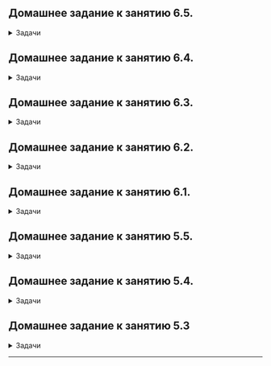 ## Домашнее задание к занятию 6.5.

<details><summary>Задачи</summary>

## Задача 1
	
<details><summary>Раскрой меня</summary>
В этом задании вы потренируетесь в:
- установке elasticsearch
- первоначальном конфигурировании elastcisearch
- запуске elasticsearch в docker

Используя докер образ [centos:7](https://hub.docker.com/_/centos) как базовый и 
[документацию по установке и запуску Elastcisearch](https://www.elastic.co/guide/en/elasticsearch/reference/current/targz.html):

- составьте Dockerfile-манифест для elasticsearch
- соберите docker-образ и сделайте `push` в ваш docker.io репозиторий
- запустите контейнер из получившегося образа и выполните запрос пути `/` c хост-машины

Требования к `elasticsearch.yml`:
- данные `path` должны сохраняться в `/var/lib`
- имя ноды должно быть `netology_test`

В ответе приведите:
- текст Dockerfile манифеста
- ссылку на образ в репозитории dockerhub
- ответ `elasticsearch` на запрос пути `/` в json виде

Подсказки:
- возможно вам понадобится установка пакета perl-Digest-SHA для корректной работы пакета shasum
- при сетевых проблемах внимательно изучите кластерные и сетевые настройки в elasticsearch.yml
- при некоторых проблемах вам поможет docker директива ulimit
- elasticsearch в логах обычно описывает проблему и пути ее решения

Далее мы будем работать с данным экземпляром elasticsearch.
</details> 
	
<details><summary>Ответ</summary>

	

</details> 

## Задача 2
	
<details><summary>Раскрой меня</summary>

В этом задании вы научитесь:
- создавать и удалять индексы
- изучать состояние кластера
- обосновывать причину деградации доступности данных

Ознакомтесь с [документацией](https://www.elastic.co/guide/en/elasticsearch/reference/current/indices-create-index.html) 
и добавьте в `elasticsearch` 3 индекса, в соответствии со таблицей:

| Имя | Количество реплик | Количество шард |
|-----|-------------------|-----------------|
| ind-1| 0 | 1 |
| ind-2 | 1 | 2 |
| ind-3 | 2 | 4 |

Получите список индексов и их статусов, используя API и **приведите в ответе** на задание.

Получите состояние кластера `elasticsearch`, используя API.

Как вы думаете, почему часть индексов и кластер находится в состоянии yellow?

Удалите все индексы.

**Важно**

При проектировании кластера elasticsearch нужно корректно рассчитывать количество реплик и шард,
иначе возможна потеря данных индексов, вплоть до полной, при деградации системы.

</details> 
	
<details><summary>Ответ</summary>

	

</details> 	

## Задача 3
	
<details><summary>Раскрой меня</summary>

В данном задании вы научитесь:
- создавать бэкапы данных
- восстанавливать индексы из бэкапов

Создайте директорию `{путь до корневой директории с elasticsearch в образе}/snapshots`.

Используя API [зарегистрируйте](https://www.elastic.co/guide/en/elasticsearch/reference/current/snapshots-register-repository.html#snapshots-register-repository) 
данную директорию как `snapshot repository` c именем `netology_backup`.

**Приведите в ответе** запрос API и результат вызова API для создания репозитория.

Создайте индекс `test` с 0 реплик и 1 шардом и **приведите в ответе** список индексов.

[Создайте `snapshot`](https://www.elastic.co/guide/en/elasticsearch/reference/current/snapshots-take-snapshot.html) 
состояния кластера `elasticsearch`.

**Приведите в ответе** список файлов в директории со `snapshot`ами.

Удалите индекс `test` и создайте индекс `test-2`. **Приведите в ответе** список индексов.

[Восстановите](https://www.elastic.co/guide/en/elasticsearch/reference/current/snapshots-restore-snapshot.html) состояние
кластера `elasticsearch` из `snapshot`, созданного ранее. 

**Приведите в ответе** запрос к API восстановления и итоговый список индексов.

Подсказки:
- возможно вам понадобится доработать `elasticsearch.yml` в части директивы `path.repo` и перезапустить `elasticsearch`

</details> 
	
<details><summary>Ответ</summary>

	

</details> 


</details> 

## Домашнее задание к занятию 6.4.

<details><summary>Задачи</summary>

## Задача 1
	
<details><summary>Раскрой меня</summary>

Используя docker поднимите инстанс PostgreSQL (версию 13). Данные БД сохраните в volume.

Подключитесь к БД PostgreSQL используя `psql`.

Воспользуйтесь командой `\?` для вывода подсказки по имеющимся в `psql` управляющим командам.

**Найдите и приведите** управляющие команды для:
- вывода списка БД
- подключения к БД
- вывода списка таблиц
- вывода описания содержимого таблиц
- выхода из psql

</details> 
	
<details><summary>Ответ</summary>

	вывода списка БД  \l+
	подключения к БД \c {[DBNAME|- USER|- HOST|- PORT|-] | conninfo}
	вывода списка таблиц \dt[S+]
	вывода описания содержимого таблиц \d[S+]  tableNAME 
	выхода из psql \q

</details> 

## Задача 2
	
<details><summary>Раскрой меня</summary>
	
Используя `psql` создайте БД `test_database`.

Изучите [бэкап БД](https://github.com/netology-code/virt-homeworks/tree/master/06-db-04-postgresql/test_data).

Восстановите бэкап БД в `test_database`.

Перейдите в управляющую консоль `psql` внутри контейнера.

Подключитесь к восстановленной БД и проведите операцию ANALYZE для сбора статистики по таблице.

Используя таблицу [pg_stats](https://postgrespro.ru/docs/postgresql/12/view-pg-stats), найдите столбец таблицы `orders` 
с наибольшим средним значением размера элементов в байтах.

**Приведите в ответе** команду, которую вы использовали для вычисления и полученный результат.
	
</details> 
	
<details><summary>Ответ</summary>

	create database test_database;

	create user postgres WITH PASSWORD 'postgres';

	grant ALL ON DATABASE test_database TO postgres ;

	psql test_database < test.sql

	test_database=> ANALYZE VERBOSE orders;
	INFO:  analyzing "public.orders"
	INFO:  "orders": scanned 1 of 1 pages, containing 8 live rows and 0 dead rows; 8 rows in sample, 8 estimated total rows

	select avg_width from pg_stats where tablename='orders';

	test_database=> select avg_width from pg_stats where tablename='orders';
	 avg_width
	-----------
		 4
		16
		 4
	(3 rows)

</details> 
	
## Задача 3
	
<details><summary>Раскрой меня</summary>
	
Архитектор и администратор БД выяснили, что ваша таблица orders разрослась до невиданных размеров и
поиск по ней занимает долгое время. Вам, как успешному выпускнику курсов DevOps в нетологии предложили
провести разбиение таблицы на 2 (шардировать на orders_1 - price>499 и orders_2 - price<=499).

Предложите SQL-транзакцию для проведения данной операции.

Можно ли было изначально исключить "ручное" разбиение при проектировании таблицы orders?
											      
</details> 
	
<details><summary>Ответ</summary>

	первый подход : 
	begin;
	    alter table orders rename to orders_exp;
	    create table orders ( id integer NOT NULL, title varchar(80) NOT NULL, price integer) partition by range(price);
	    create table orders_1 partition of orders for values from (499) to (9999999);
	    create table orders_2 partition of orders for values from (0) to (499);
	    insert into orders (id, title, price) select * from orders_exp;
	    drop table orders_exp;
	commit;

	второй подход :

	begin;
	    create table orders_inh ( id integer NOT NULL, title varchar(80) NOT NULL, price integer);
	    create table orders_inh_1 ( check ( price > 499 )) INHERITS (orders_inh);
	    create table orders_inh_2 ( check ( price <= 499 )) INHERITS (orders_inh);
	    create rule insr_1 as on insert to orders_inh where ( price > 499 ) do instead insert into orders_inh_1 values (new.*);  	
	    create rule insr_2 as on insert to orders_inh where ( price <= 499 ) do instead insert into orders_inh_2 values (new.*); 
	    insert into orders_inh (id, title, price) select * from orders;
	commit;

	При изначальном проектировании таблиц можно было заложить такую возможность разбиения и выбрать подход (INHERITS или PARTITION).
								     
</details> 
	
## Задача 4
	
<details><summary>Раскрой меня</summary>
	
Используя утилиту `pg_dump` создайте бекап БД `test_database`.
Как бы вы доработали бэкап-файл, чтобы добавить уникальность значения столбца `title` для таблиц `test_database`?

</details> 
	
<details><summary>Ответ</summary>

	pg_dump -U postgres -d test_database > test_database_dump.sql
	
[бэкап БД](Https://github.com/Fintur8/devops-netology/blob/0b93ff14868a72091ff5e241c198015110c0f817/test_database_dump.sql)
	
Для уникальности можно добавить индекс.
	
	
</details> 
	
</details> 


## Домашнее задание к занятию 6.3.

<details><summary>Задачи</summary>
	
## Задача 1
	
<details><summary>Раскрой меня</summary>

Используя docker поднимите инстанс MySQL (версию 8). Данные БД сохраните в volume.

Изучите [бэкап БД](https://github.com/netology-code/virt-homeworks/tree/master/06-db-03-mysql/test_data) и 
восстановитесь из него.

Перейдите в управляющую консоль `mysql` внутри контейнера.

Используя команду `\h` получите список управляющих команд.

Найдите команду для выдачи статуса БД и **приведите в ответе** из ее вывода версию сервера БД.

Подключитесь к восстановленной БД и получите список таблиц из этой БД.

**Приведите в ответе** количество записей с `price` > 300.

В следующих заданиях мы будем продолжать работу с данным контейнером.
	
</details> 
	
<details><summary>Ответ</summary>
	
	docker-compose.yml
	version: '3'
	services:
	  db:
	    container_name: mysql_db
	    image: 'mysql:8'
	    restart: unless-stopped
	    ports:
	     - 3306:3306
	    environment:
		MYSQL_DATABASE: test_db
		MYSQL_ROOT_PASSWORD: test_db
		SERVICE_TAGS: dev
		SERVICE_NAME: mysql
	    volumes:
		- /home/alex/mysql/db_data/:/var/lib/mysql


	alex@testfin:~/mysql sudo docker-compose up -d

	alex@testfin:~/mysql sudo docker ps
	CONTAINER ID   IMAGE     COMMAND                  CREATED       STATUS       PORTS                                                  NAMES
	3ae231a01ae1   mysql:8   "docker-entrypoint.s…"   2 hours ago   Up 2 hours   0.0.0.0:3306->3306/tcp, :::3306->3306/tcp, 33060/tcp   mysql_db

	alex@testfin:~/mysql sudo docker exec -it 3ae231a01ae1 bash
	
	Для восстановления создал файл бэкапа в который поместил содержимое исходного файла.
	
	alex@testfin:~/mysql mysql test_db -uroot -p  < backup_db.sql

	root@3ae231a01ae1:/# mysql test_db -uroot -p

	mysql> \s
	--------------
	mysql  Ver 8.0.29 for Linux on x86_64 (MySQL Community Server - GPL)

	Connection id:          15
	Current database:       test_db
	Current user:           root@localhost
	SSL:                    Not in use
	Current pager:          stdout
	Using outfile:          ''
	Using delimiter:        ;
	Server version:         8.0.29 MySQL Community Server - GPL
	Protocol version:       10
	Connection:             Localhost via UNIX socket
	Server characterset:    utf8mb4
	Db     characterset:    utf8mb4
	Client characterset:    latin1
	Conn.  characterset:    latin1
	UNIX socket:            /var/run/mysqld/mysqld.sock
	Binary data as:         Hexadecimal
	Uptime:                 1 hour 13 min 29 sec

	Threads: 2  Questions: 69  Slow queries: 0  Opens: 160  Flush tables: 3  Open tables: 78  Queries per second avg: 0.015
	--------------


	mysql> select * from orders;
	+----+-----------------------+-------+
	| id | title                 | price |
	+----+-----------------------+-------+
	|  1 | War and Peace         |   100 |
	|  2 | My little pony        |   500 |
	|  3 | Adventure mysql times |   300 |
	|  4 | Server gravity falls  |   300 |
	|  5 | Log gossips           |   123 |
	+----+-----------------------+-------+
	5 rows in set (0.00 sec)

	mysql>


	mysql> select * from orders where price>300;
	+----+----------------+-------+
	| id | title          | price |
	+----+----------------+-------+
	|  2 | My little pony |   500 |
	+----+----------------+-------+
	1 row in set (0.00 sec)

	mysql> select count(*) from orders where price>300;
	+----------+
	| count(*) |
	+----------+
	|        1 |
	+----------+
	1 row in set (0.00 sec)
	
</details>

## Задача 2
	
<details><summary>Раскрой меня</summary>	

Создайте пользователя test в БД c паролем test-pass, используя:
- плагин авторизации mysql_native_password
- срок истечения пароля - 180 дней 
- количество попыток авторизации - 3 
- максимальное количество запросов в час - 100
- аттрибуты пользователя:
    - Фамилия "Pretty"
    - Имя "James"

Предоставьте привелегии пользователю `test` на операции SELECT базы `test_db`.
    
Используя таблицу INFORMATION_SCHEMA.USER_ATTRIBUTES получите данные по пользователю `test` и 
**приведите в ответе к задаче**.

</details> 
	
<details><summary>Ответ</summary>
	
	CREATE USER 'test' IDENTIFIED WITH mysql_native_password BY 'test-pass'
	 WITH MAX_QUERIES_PER_HOUR 100 
	 PASSWORD EXPIRE INTERVAL 180 DAY 
	 FAILED_LOGIN_ATTEMPTS 3
	 ATTRIBUTE '{"Surname": "Pretty", "Name": "James"}';

	GRANT SELECT ON test_db.* TO 'test';

	FLUSH PRIVILEGES;

	mysql> SELECT * FROM INFORMATION_SCHEMA.USER_ATTRIBUTES WHERE USER = 'test'
	    -> ;
	+------+------+----------------------------------------+
	| USER | HOST | ATTRIBUTE                              |
	+------+------+----------------------------------------+
	| test | %    | {"Name": "James", "Surname": "Pretty"} |
	+------+------+----------------------------------------+
	1 row in set (0.00 sec)	
	
</details>	

## Задача 3
	
<details><summary>Раскрой меня</summary>	

Установите профилирование `SET profiling = 1`.
Изучите вывод профилирования команд `SHOW PROFILES;`.

Исследуйте, какой `engine` используется в таблице БД `test_db` и **приведите в ответе**.

Измените `engine` и **приведите время выполнения и запрос на изменения из профайлера в ответе**:
- на `MyISAM`
- на `InnoDB`
	
</details> 
	
<details><summary>Ответ</summary>

	mysql> SET profiling = 1;
	Query OK, 0 rows affected, 1 warning (0.00 sec)

	У меня ничего не выводил полу включения , пришлось создать и удалить таблицу.

	mysql> CREATE TABLE test1 (id INT);

	mysql> DROP TABLE IF EXISTS test1;

	mysql> SHOW PROFILES;

	+----------+------------+-----------------------------+
	| Query_ID | Duration   | Query                       |
	+----------+------------+-----------------------------+
	|        1 | 0.00022300 | SET profiling = 1           |
	|        2 | 0.00022025 | SET profiling = 1           |
	|        3 | 0.31361200 | DROP TABLE IF EXISTS t1     |
	|        4 | 1.19806625 | CREATE TABLE T1 (id INT)    |
	|        5 | 0.00057900 | show engines                |
	|        6 | 0.30524475 | DROP TABLE IF EXISTS t1     |
	|        7 | 1.05834200 | CREATE TABLE test1 (id INT) |
	|        8 | 0.69094625 | DROP TABLE IF EXISTS test1  |
	+----------+------------+-----------------------------+
	8 rows in set, 1 warning (0.00 sec)

	Команда показывает все выполненные запросы за сессию с временем выполнения.
	На мой взгляд просто, удобно и можно узнать подробно на что тратилось время по каждому запросу.


	mysql> show engines;
	+--------------------+---------+----------------------------------------------------------------+--------------+------+------------+
	| Engine             | Support | Comment                                                        | Transactions | XA   | Savepoints |
	+--------------------+---------+----------------------------------------------------------------+--------------+------+------------+
	| FEDERATED          | NO      | Federated MySQL storage engine                                 | NULL         | NULL | NULL       |
	| MEMORY             | YES     | Hash based, stored in memory, useful for temporary tables      | NO           | NO   | NO         |
	| InnoDB             | DEFAULT | Supports transactions, row-level locking, and foreign keys     | YES          | YES  | YES        |
	| PERFORMANCE_SCHEMA | YES     | Performance Schema                                             | NO           | NO   | NO         |
	| MyISAM             | YES     | MyISAM storage engine                                          | NO           | NO   | NO         |
	| MRG_MYISAM         | YES     | Collection of identical MyISAM tables                          | NO           | NO   | NO         |
	| BLACKHOLE          | YES     | /dev/null storage engine (anything you write to it disappears) | NO           | NO   | NO         |
	| CSV                | YES     | CSV storage engine                                             | NO           | NO   | NO         |
	| ARCHIVE            | YES     | Archive storage engine                                         | NO           | NO   | NO         |
	+--------------------+---------+----------------------------------------------------------------+--------------+------+------------+
	9 rows in set (0.00 sec)


	mysql> SELECT TABLE_NAME,ENGINE FROM information_schema.TABLES WHERE TABLE_SCHEMA = 'test_db' ORDER BY ENGINE asc;
	+------------+--------+
	| TABLE_NAME | ENGINE |
	+------------+--------+
	| T1         | InnoDB |
	| orders     | InnoDB |
	+------------+--------+
	2 rows in set (0.00 sec)


	ALTER TABLE orders engine=MyISAM;

	16 | 1.48238000 | ALTER TABLE orders engine=MyISAM                                                                                                           

	15 rows in set, 1 warning (0.00 sec)

	mysql> SHOW PROFILE FOR QUERY 16;

	+--------------------------------+----------+
	| Status                         | Duration |
	+--------------------------------+----------+
	| starting                       | 0.000101 |
	| Executing hook on transaction  | 0.000012 |
	| starting                       | 0.000051 |
	| checking permissions           | 0.000014 |
	| checking permissions           | 0.000011 |
	| init                           | 0.000021 |
	| Opening tables                 | 0.000532 |
	| setup                          | 0.000211 |
	| creating table                 | 0.001985 |
	| waiting for handler commit     | 0.000018 |
	| waiting for handler commit     | 0.085639 |
	| After create                   | 0.000896 |
	| System lock                    | 0.000019 |
	| copy to tmp table              | 0.000199 |
	| waiting for handler commit     | 0.000024 |
	| waiting for handler commit     | 0.000023 |
	| waiting for handler commit     | 0.000061 |
	| rename result table            | 0.000154 |
	| waiting for handler commit     | 0.669057 |
	| waiting for handler commit     | 0.000047 |
	| waiting for handler commit     | 0.145316 |
	| waiting for handler commit     | 0.000020 |
	| waiting for handler commit     | 0.278835 |
	| waiting for handler commit     | 0.000021 |
	| waiting for handler commit     | 0.087258 |
	| end                            | 0.134762 |
	| query end                      | 0.076923 |
	| closing tables                 | 0.000022 |
	| waiting for handler commit     | 0.000042 |
	| freeing items                  | 0.000045 |
	| cleaning up                    | 0.000065 |
	+--------------------------------+----------+
	31 rows in set, 1 warning (0.01 sec)

	ALTER TABLE orders engine=InnoDB;

	17 | 1.40130450 | ALTER TABLE orders engine=InnoDB                                                                                                   
	15 rows in set, 1 warning (0.00 sec)

	mysql> SHOW PROFILE FOR QUERY 17;
	+--------------------------------+----------+
	| Status                         | Duration |
	+--------------------------------+----------+
	| starting                       | 0.000094 |
	| Executing hook on transaction  | 0.000009 |
	| starting                       | 0.000029 |
	| checking permissions           | 0.000010 |
	| checking permissions           | 0.000009 |
	| init                           | 0.000034 |
	| Opening tables                 | 0.000362 |
	| setup                          | 0.000094 |
	| creating table                 | 0.000158 |
	| After create                   | 0.407147 |
	| System lock                    | 0.000026 |
	| copy to tmp table              | 0.000209 |
	| rename result table            | 0.002119 |
	| waiting for handler commit     | 0.000019 |
	| waiting for handler commit     | 0.334613 |
	| waiting for handler commit     | 0.000020 |
	| waiting for handler commit     | 0.455778 |
	| waiting for handler commit     | 0.000022 |
	| waiting for handler commit     | 0.078955 |
	| waiting for handler commit     | 0.000020 |
	| waiting for handler commit     | 0.088075 |
	| end                            | 0.000944 |
	| query end                      | 0.032364 |
	| closing tables                 | 0.000023 |
	| waiting for handler commit     | 0.000053 |
	| freeing items                  | 0.000042 |
	| cleaning up                    | 0.000079 |
	+--------------------------------+----------+
	27 rows in set, 1 warning (0.00 sec)

</details>	

## Задача 4
	
<details><summary>Раскрой меня</summary>	

Изучите файл `my.cnf` в директории /etc/mysql.

Измените его согласно ТЗ (движок InnoDB):
- Скорость IO важнее сохранности данных
- Нужна компрессия таблиц для экономии места на диске
- Размер буффера с незакомиченными транзакциями 1 Мб
- Буффер кеширования 30% от ОЗУ
- Размер файла логов операций 100 Мб

Приведите в ответе измененный файл `my.cnf`.

</details> 
	
<details><summary>Ответ</summary>

	[mysqld]
	pid-file        = /var/run/mysqld/mysqld.pid
	socket          = /var/run/mysqld/mysqld.sock
	datadir         = /var/lib/mysql
	secure-file-priv= NULL

	# Custom config should go here
	!includedir /etc/mysql/conf.d/
	default-storage-engine          =InnoDB
	innodb_buffer_pool_size         =5734M
	innodb_log_file_size            =100M
	innodb_log_buffer_size          =1M
	innodb_file_per_table           =enable
	innodb_flush_method             =O_DIRECT
	innodb_flush_log_at_trx_commit  =2
	query_cache_size                =0

</details>	
	
</details>

## Домашнее задание к занятию 6.2.

<details><summary>Задачи</summary>

## Задача 1

<details><summary>Раскрой меня</summary>
	
Используя docker поднимите инстанс PostgreSQL (версию 12) c 2 volume, в который будут складываться данные БД и бэкапы.

Приведите получившуюся команду или docker-compose манифест.	

</details> 

<details><summary>Ответ</summary>
	
	version: '3'
	services:
  	 db2:
    	 container_name: postgresql_01
    	 image: 'postgres:12'
	 restart: always
    	 ports:
    	   - 5432:5432
    	environment:
        	POSTGRES_USER: test
        	POSTGRES_PASSWORD: vg52xgt72!
        	POSTGRES_DB: test_db
    	volumes:
        	- /home/alex/test/db_data/:/var/lib/postgresql/data/
        	- /home/alex/test/db_backup/:/var/lib/postgresql/backup/
</details>

## Задача 2

<details><summary>Раскрой меня</summary>
	
В БД из задачи 1: 
- создайте пользователя test-admin-user и БД test_db
- в БД test_db создайте таблицу orders и clients (спeцификация таблиц ниже)
- предоставьте привилегии на все операции пользователю test-admin-user на таблицы БД test_db
- создайте пользователя test-simple-user  
- предоставьте пользователю test-simple-user права на SELECT/INSERT/UPDATE/DELETE данных таблиц БД test_db

Таблица orders:
- id (serial primary key)
- наименование (string)
- цена (integer)

Таблица clients:
- id (serial primary key)
- фамилия (string)
- страна проживания (string, index)
- заказ (foreign key orders)

Приведите:
- итоговый список БД после выполнения пунктов выше,
- описание таблиц (describe)
- SQL-запрос для выдачи списка пользователей с правами над таблицами test_db
- список пользователей с правами над таблицами test_db
	
</details> 

<details><summary>Ответ</summary>

## 1
	test_db=# \l
				     List of databases
	   Name    | Owner | Encoding |  Collate   |   Ctype    | Access privileges
	-----------+-------+----------+------------+------------+-------------------
	 postgres  | test  | UTF8     | en_US.utf8 | en_US.utf8 |
	 template0 | test  | UTF8     | en_US.utf8 | en_US.utf8 | =c/test          +
		   |       |          |            |            | test=CTc/test
	 template1 | test  | UTF8     | en_US.utf8 | en_US.utf8 | =c/test          +
		   |       |          |            |            | test=CTc/test
	 test_db   | test  | UTF8     | en_US.utf8 | en_US.utf8 |
	(4 rows)
## 2	
	test_db=# \d orders
					       Table "public.orders"
	    Column    |          Type          | Collation | Nullable |              Default
	--------------+------------------------+-----------+----------+------------------------------------
	 id           | integer                |           | not null | nextval('orders_id_seq'::regclass)
	 наименование | character varying(255) |           |          |
	 цена         | integer                |           |          |
	Indexes:
	    "orders_pkey" PRIMARY KEY, btree (id)
	Referenced by:
	    TABLE "clients" CONSTRAINT "clients_заказ_fkey" FOREIGN KEY ("заказ") REFERENCES orders(id)

## 3
	test_db=# \d clients
						 Table "public.clients"
	      Column       |          Type          | Collation | Nullable |               Default
	-------------------+------------------------+-----------+----------+-------------------------------------
	 id                | integer                |           | not null | nextval('clients_id_seq'::regclass)
	 фамилия           | character varying(255) |           |          |
	 страна_проживания | character varying(255) |           |          |
	 заказ             | integer                |           |          |
	Indexes:
	    "clients_pkey" PRIMARY KEY, btree (id)
	    "city" btree ("страна_проживания")
	Foreign-key constraints:
	    "clients_заказ_fkey" FOREIGN KEY ("заказ") REFERENCES orders(id)

## 4
	test_db=#  select grantee, table_catalog, table_name,  privilege_type  from information_schema.table_privileges where table_name='orders' or table_name='clients';
	     grantee      | table_catalog | table_name | privilege_type
	------------------+---------------+------------+----------------
	 test             | test_db       | orders     | INSERT
	 test             | test_db       | orders     | SELECT
	 test             | test_db       | orders     | UPDATE
	 test             | test_db       | orders     | DELETE
	 test             | test_db       | orders     | TRUNCATE
	 test             | test_db       | orders     | REFERENCES
	 test             | test_db       | orders     | TRIGGER
	 test_admin_user  | test_db       | orders     | INSERT
	 test_admin_user  | test_db       | orders     | SELECT
	 test_admin_user  | test_db       | orders     | UPDATE
	 test_admin_user  | test_db       | orders     | DELETE
	 test_admin_user  | test_db       | orders     | TRUNCATE
	 test_admin_user  | test_db       | orders     | REFERENCES
	 test_admin_user  | test_db       | orders     | TRIGGER
	 test_simple_user | test_db       | orders     | INSERT
	 test_simple_user | test_db       | orders     | SELECT
	 test_simple_user | test_db       | orders     | UPDATE
	 test_simple_user | test_db       | orders     | DELETE
	 test             | test_db       | clients    | INSERT
	 test             | test_db       | clients    | SELECT
	 test             | test_db       | clients    | UPDATE
	 test             | test_db       | clients    | DELETE
	 test             | test_db       | clients    | TRUNCATE
	 test             | test_db       | clients    | REFERENCES
	 test             | test_db       | clients    | TRIGGER
	 test_admin_user  | test_db       | clients    | INSERT
	 test_admin_user  | test_db       | clients    | SELECT
	 test_admin_user  | test_db       | clients    | UPDATE
	 test_admin_user  | test_db       | clients    | DELETE
	 test_admin_user  | test_db       | clients    | TRUNCATE
	 test_admin_user  | test_db       | clients    | REFERENCES
	 test_admin_user  | test_db       | clients    | TRIGGER
	 test_simple_user | test_db       | clients    | INSERT
	 test_simple_user | test_db       | clients    | SELECT
	 test_simple_user | test_db       | clients    | UPDATE
	 test_simple_user | test_db       | clients    | DELETE
</details>

## Задача 3

<details><summary>Раскрой меня</summary>

Используя SQL синтаксис - наполните таблицы следующими тестовыми данными:

Таблица orders

|Наименование|цена|
|------------|----|
|Шоколад| 10 |
|Принтер| 3000 |
|Книга| 500 |
|Монитор| 7000|
|Гитара| 4000|

Таблица clients

|ФИО|Страна проживания|
|------------|----|
|Иванов Иван Иванович| USA |
|Петров Петр Петрович| Canada |
|Иоганн Себастьян Бах| Japan |
|Ронни Джеймс Дио| Russia|
|Ritchie Blackmore| Russia|

Используя SQL синтаксис:
- вычислите количество записей для каждой таблицы 
- приведите в ответе:
    - запросы 
    - результаты их выполнения.

</details>
	
<details><summary>Ответ</summary>
	
	alter table clients rename COLUMN фамилия to ФИО;
	INSERT INTO orders (наименование, цена) values ('Шоколад', 10), ('Принтер', 3000), ('Книга', 500), ('Монитор', 7000), ('Гитара', 4000);
	INSERT INTO clients (ФИО, страна_проживания) values ('Иванов Иван Иванович', 'USA'), ('Петров Петр Петрович', 'Canada'), ('Иоганн Себастьян Бах', 'Japan'), ('Ронни Джеймс Дио', 'Russia'), ('Ritchie Blackmore', 'Russia');

## 1
	test_db=# select count (*) from clients;
	 count
	-------
	     5
	(1 row)

## 2
	test_db=# select count (*) from orders;
	 count
	-------
	    10
	(1 row)
	
</details>

## Задача 4

<details><summary>Раскрой меня</summary>

Часть пользователей из таблицы clients решили оформить заказы из таблицы orders.

Используя foreign keys свяжите записи из таблиц, согласно таблице:

|ФИО|Заказ|
|------------|----|
|Иванов Иван Иванович| Книга |
|Петров Петр Петрович| Монитор |
|Иоганн Себастьян Бах| Гитара |

Приведите SQL-запросы для выполнения данных операций.

Приведите SQL-запрос для выдачи всех пользователей, которые совершили заказ, а также вывод данного запроса.
 
Подсказк - используйте директиву `UPDATE`.

</details>

<details><summary>Ответ</summary>
	
	UPDATE clients SET заказ = 4 where id = 2;
	UPDATE clients SET заказ = 5 where id = 3;
	UPDATE clients SET заказ = 3 where id = 1


	test_db=# SELECT * from clients where заказ is not null;
	
	 id |         ФИО          | страна_проживания | заказ
	----+----------------------+-------------------+-------
	  1 | Иванов Иван Иванович | USA               |     3
	  2 | Петров Петр Петрович | Canada            |     4
	  3 | Иоганн Себастьян Бах | Japan             |     5

</details>
	
## Задача 5

<details><summary>Раскрой меня</summary>

Получите полную информацию по выполнению запроса выдачи всех пользователей из задачи 4 
(используя директиву EXPLAIN).

Приведите получившийся результат и объясните что значат полученные значения.

</details>

<details><summary>Ответ</summary>

	test_db=# EXPLAIN SELECT * from clients where заказ is not null;
				 QUERY PLAN
	------------------------------------------------------------
	 Seq Scan on clients  (cost=0.00..10.70 rows=70 width=1040)
	   Filter: ("заказ" IS NOT NULL)
	(2 rows)

	EXPLAIN сообщает, что используется Seq Scan — последовательное, блок за блоком, чтение данных таблицы clients  
	cost показывает стоимость получения первой строки и общую стоимость получения всех строк
	rows — приблизительное количество возвращаемых строк при выполнении операции Seq Scan. Это значение возвращает планировщик. В моём случае оно не совпадает с реальным количеством строк в таблице.
	width — средний размер одной строки в байтах.
	Filter - указывает на примененое условие к выборке
	(2 rows) - предполагаю что указывает на количество отброшенных строк не подходящих под фильтр.
</details>

## Задача 6
<details><summary>Раскрой меня</summary>

Создайте бэкап БД test_db и поместите его в volume, предназначенный для бэкапов (см. Задачу 1).

Остановите контейнер с PostgreSQL (но не удаляйте volumes).

Поднимите новый пустой контейнер с PostgreSQL.

Восстановите БД test_db в новом контейнере.

Приведите список операций, который вы применяли для бэкапа данных и восстановления. 

</details>
	
<details><summary>Ответ</summary>
	sudo docker-compose up -d

	pg_dump -h 0.0.0.0 -U test test_db > /home/alex/sql2/db_backup/test_db.dump

	alex@testfin:~/test$ psql -h 0.0.0.0 -U test -d postgres

	CREATE USER test_admin_user;
	ALTER USER test_admin_user WITH PASSWORD 'cisco!';

	CREATE USER test_simple_user; 
	ALTER USER ALTER USER test_simple_user WITH PASSWORD 'cisco!';

	postgres=# create database test_db;

	postgres=# exit;

	psql -h 0.0.0.0 -U test test_db < /home/alex/sql2/db_backup/test_db.dump
</details>	

</details>	
	
	
## Домашнее задание к занятию 6.1.

<details><summary>Задачи</summary>
	
## Задача 1

<details><summary>Раскрой меня</summary>
	
Архитектор ПО решил проконсультироваться у вас, какой тип БД лучше выбрать для хранения определенных данных.

Он вам предоставил следующие типы сущностей, которые нужно будет хранить в БД:

    Электронные чеки в json виде
    Склады и автомобильные дороги для логистической компании
    Генеалогические деревья
    Кэш идентификаторов клиентов с ограниченным временем жизни для движка аутенфикации
    Отношения клиент-покупка для интернет-магазина

Выберите подходящие типы СУБД для каждой сущности и объясните свой выбор.
</details> 

<details><summary>Ответ</summary>

    Электронные чеки в json виде

Документо-ориентированые БД, например, MongoDB, так как она хранит документы в формате JSON 

    Склады и автомобильные дороги для логистической компании

Можно использовать графовую БД, для примера поплярная Neo4j, так как  с нам необходимо по сути оптимизировать путь от точки А до точки Б

    Генеалогические деревья

Можно использовать сетевые БД, например, IDS

    Кэш идентификаторов клиентов с ограниченным временем жизни для движка аутентификации

можно использовать БД Ключ-значение, для примера, Memcached, так как данные хранятся в RAM, есть настройки TTL

    Отношения клиент-покупка для интернет-магазина

однозначно лучше использовать реляционные БД, например, Postgres/MySQL, так как  табличное представление позволит масштабировать данное решение

</details>

## Задача 2
	
<details><summary>Раскрой меня</summary>

Вы создали распределенное высоконагруженное приложение и хотите классифицировать его согласно CAP-теореме. Какой классификации по CAP-теореме соответствует ваша система, если (каждый пункт - это отдельная реализация вашей системы и для каждого пункта надо привести классификацию):

    Данные записываются на все узлы с задержкой до часа (асинхронная запись)
    При сетевых сбоях, система может разделиться на 2 раздельных кластера
    Система может не прислать корректный ответ или сбросить соединение

А согласно PACELC-теореме, как бы вы классифицировали данные реализации?
</details> 

<details><summary>Ответ</summary>

Данные записываются на все узлы с задержкой до часа (асинхронная запись)

	PA, PC/EL

При сетевых сбоях, система может разделиться на 2 раздельных кластера

	CA, PA/EC

Система может не прислать корректный ответ или сбросить соединение

	PC, PC/EC

</details>

## Задача 3

<details><summary>Раскрой меня</summary>

Могут ли в одной системе сочетаться принципы BASE и ACID? Почему?
</details> 

<details><summary>Ответ</summary>
	
	Не могут, так как принципы противоречат друг другу. 
	BASE отдает приоритет высокой производительности/доступности в ущерб согласованности данных.
	Главное разногласие в требовании согласованности.
	ACID требует немедленной согласованности, BASE согласованности в какой-то момент времени в будущем, и согласованность
	может обеспечиваться не механизмами БД, а средствами разработки.
	
</details>

## Задача 4

<details><summary>Раскрой меня</summary>

Вам дали задачу написать системное решение, основой которого бы послужили:

    фиксация некоторых значений с временем жизни
    реакция на истечение таймаута

Вы слышали о key-value хранилище, которое имеет механизм Pub/Sub. Что это за система? Какие минусы выбора данной системы?
</details> 

<details><summary>Ответ</summary>
	
	Наиболее подходящим решением в данной ситуации будет использование  Redis. Redis это key-value хранилище, имеет механизм
	Pub/Sub и TTL с возможностью реакции на его истечение.
	минусы Redis:
	- Высокие требования к оперативной памяти сервера
	- Консистентность данных - в случае отказа сервера, данные из оперативной памяти будут утеряны и сохранятся только данные 
	с последней синхронизации с диском
	- Отсутствует разграничение прав доступа по пользователям.
	- Отсутствует поддержка языка SQL
	- Экземпляр БД не маштабируется
	- Работает только на одном ядре процессора в однопоточном режиме
	
</details>

</details>

## Домашнее задание к занятию 5.5.
<details><summary>Задачи</summary>

## Задача 1
<details><summary>Раскрой меня</summary>

Дайте письменые ответы на следующие вопросы:

- В чём отличие режимов работы сервисов в Docker Swarm кластере: replication и global?
- Какой алгоритм выбора лидера используется в Docker Swarm кластере?
- Что такое Overlay Network?
	
</details> 	
<details><summary>Ответ</summary>

```
replication позволяет создать необходимое нам количество реплик сервисов в кластере в ручном режиме
	
global автоматически запускает одну и туже задачу на каждом узле кластера.
Это также работает при добавлении новых узлов в кластер. 
```
```
При выборе лидера в Docker Swarm кластере используется алгоритм Raft
```
	
```
Overlay Network это сетевой драйвер для соединения несколько демонов Docker между собой 
и который позволяет docker-swarm службам взаимодействовать друг с другом напрямую без выполнения маршрутизации.
```
</details>

## Задача 2
<details><summary>Раскрой меня</summary>

Создать ваш первый Docker Swarm кластер в Яндекс.Облаке

Для получения зачета, вам необходимо предоставить скриншот из терминала (консоли), с выводом команды:
```
docker node ls
```
</details>
<details><summary>Ответ</summary>

<p align="center">
  <img width="974" height="330" src="https://user-images.githubusercontent.com/72273619/154843777-1755c3d0-dc4a-4326-973a-bf27eba3e480.JPG">
</p>
</details>

## Задача 3
<details><summary>Раскрой меня</summary>

Создать ваш первый, готовый к боевой эксплуатации кластер мониторинга, состоящий из стека микросервисов.

Для получения зачета, вам необходимо предоставить скриншот из терминала (консоли), с выводом команды:
```
docker service ls
```

</details>

<details><summary>Ответ</summary>

<p align="center">
  <img width="1545" height="330" src="https://user-images.githubusercontent.com/72273619/154843897-5512c22f-7ecd-43c5-bc28-2f2f557c2a89.JPG">
</p>
</details>
	
## Задача 4
<details><summary>Раскрой меня</summary>

Выполнить на лидере Docker Swarm кластера команду (указанную ниже) и дать письменное описание её функционала, что она делает и зачем она нужна:
```
# см.документацию: https://docs.docker.com/engine/swarm/swarm_manager_locking/
docker swarm update --autolock=true
```
</details>

<details><summary>Ответ</summary>

```
Данная команда Docker предназначена для включения функции защиты общего ключа шифрования TLS и ключа,
используемого для шифрования и расшифровки логов алгоритма Raft, 
позволяет нам стать владельцем этих ключей и требовать ручной разблокировки наших менеджеров.
```
	
</details>

</details> 

## Домашнее задание к занятию 5.4.
<details><summary>Задачи</summary>

## Задача 1
<details><summary>Раскрой меня</summary>

Создать собственный образ операционной системы с помощью Packer.

Для получения зачета, вам необходимо предоставить:
- Скриншот страницы, как на слайде из презентации (слайд 37).
</details> 
<details><summary>Ответ</summary>
<p align="center">
  <img width="1200" height="600" src="https://user-images.githubusercontent.com/72273619/153776253-18560d80-22eb-4f56-af80-a4afbf3a53e0.JPG">
</p>
<p align="center">
  <img width="1200" height="600" src="https://user-images.githubusercontent.com/72273619/153776371-be48ecfe-0da8-4190-ad03-d35b189c9c5a.JPG">
</p>
</details> 	
	
## Задача 2
	
<details><summary>Раскрой меня</summary>
Создать вашу первую виртуальную машину в Яндекс.Облаке.

Для получения зачета, вам необходимо предоставить:
- Скриншот страницы свойств созданной ВМ, как на примере ниже:

<p align="center">
  <img width="1200" height="600" src="https://user-images.githubusercontent.com/72273619/153776349-16e870ff-077d-4443-995c-2bd8a5d1fce6.JPG">
</p>
</details>

<details><summary>Ответ</summary>
<p align="center">
  <img width="1200" height="600" src="https://user-images.githubusercontent.com/72273619/153776401-1c16dc53-0caf-4ae9-95f2-9cec4c01cbae.JPG">
</p>
</details> 
	
## Задача 3
	
<details><summary>Раскрой меня</summary>
Создать ваш первый готовый к боевой эксплуатации компонент мониторинга, состоящий из стека микросервисов.

Для получения зачета, вам необходимо предоставить:
- Скриншот работающего веб-интерфейса Grafana с текущими метриками, как на примере ниже
<p align="center">
  <img width="1200" height="600" src="./assets/yc_02.png">
</p>
</details> 
	
<details><summary>Ответ</summary>
<p align="center">
  <img width="1200" height="600" src="https://user-images.githubusercontent.com/72273619/153776558-6c1183be-fd76-46c3-bec5-6312e080a52d.JPG">
</p>
</details>
	
## Задача 4 (*)
	
<details><summary>Раскрой меня</summary>
Создать вторую ВМ и подключить её к мониторингу развёрнутому на первом сервере.

Для получения зачета, вам необходимо предоставить:
- Скриншот из Grafana, на котором будут отображаться метрики добавленного вами сервера.
</details> 
	
<details><summary>Ответ</summary>
<p align="center">
  <img width="1200" height="600" src="https://user-images.githubusercontent.com/72273619/153776616-48924434-0c7a-4fa7-ba4d-feffa67b787a.JPG">
</p>
	
</details>
	
</details> 

## Домашнее задание к занятию 5.3
<details><summary>Задачи</summary>
 
## Задача 1
 
<details><summary>Раскрой меня</summary>
Сценарий выполения задачи:

- создайте свой репозиторий на https://hub.docker.com;
- выберете любой образ, который содержит веб-сервер Nginx;
- создайте свой fork образа;
- реализуйте функциональность:
запуск веб-сервера в фоне с индекс-страницей, содержащей HTML-код ниже:
```
<html>
<head>
Hey, Netology
</head>
<body>
<h1>I’m DevOps Engineer!</h1>
</body>
</html>
```
Опубликуйте созданный форк в своем репозитории и предоставьте ответ в виде ссылки на https://hub.docker.com/username_repo.
</details>
 <details><summary>Ответ</summary>
  
  https://hub.docker.com/repository/docker/gorpinychaa/test
  
</details>
 
## Задача 2
<details><summary>Раскрой меня</summary>
Посмотрите на сценарий ниже и ответьте на вопрос:
"Подходит ли в этом сценарии использование Docker контейнеров или лучше подойдет виртуальная машина, физическая машина? Может быть возможны разные варианты?"

Детально опишите и обоснуйте свой выбор.

--

Сценарий:

- Высоконагруженное монолитное java веб-приложение;
- Nodejs веб-приложение;
- Мобильное приложение c версиями для Android и iOS;
- Шина данных на базе Apache Kafka;
- Elasticsearch кластер для реализации логирования продуктивного веб-приложения - три ноды elasticsearch, два logstash и две ноды kibana;
- Мониторинг-стек на базе Prometheus и Grafana;
- MongoDB, как основное хранилище данных для java-приложения;
- Gitlab сервер для реализации CI/CD процессов и приватный (закрытый) Docker Registry.
 
</details>
 
 <details><summary>Ответ</summary>
  
Высоконагруженное монолитное java веб-приложение:
 --
Предполагаю, что нужен физический сервер так как приложение монолитное и высоконагруженное,  
а любые прослойки в ввиде гипервизоров дадут свою нагрузку и лишние отнимут некоторое количество ресурсов.  
Так же использование Docker-a направлено в сторону микросервисной архитектуры, что является полной противоположностью монолитной архитектуры.  

Nodejs веб-приложение:
--
Тут можно использовать несколько сценариев, но главный из них docker так как он масштабируемый и прекрасно подойдет для микросервисной архитектуры,  
а так же позволит быстро развернуть приложение со всеми необходимыми зависимостями.  
    
Мобильное приложение c версиями для Android и iOS:
--
Не совсем возможно понял, но для тестирования приложений для андроид нужно либо само устройство или его эмулятор (виртуальная машина)   
и похоже что docker врятли с этим справится, хотя есть несколько проектов https://github.com/budtmo/docker-android.   

Шина данных на базе Apache Kafka:
--
Как я понял изразличных статей, можно с легкостью развернуть в контейнерах, но для отказоустойчивости и сохранения критичных данных лучше подойдет виртуалка.  
 
Elasticsearch кластер для реализации логирования продуктивного веб-приложения - три ноды elasticsearch, два logstash и две ноды kibana:
--
Предполагаю что тут применимы 2 варианта,либо docker либо виртуальная машина. для детализации выбора очень мало опыта. Судя по статьям, так и есть.  

Мониторинг-стек на базе Prometheus и Grafana:
--
Однозначно docker. Позволяет быстро разворачиватья + масштабирование.  

MongoDB, как основное хранилище данных для java-приложения:
--
Лучше использовать Виртуальную машину, т.к. хранилище в контейнере лучше не хранить БД с данными, но и docker sтоже подойдет.  

Gitlab сервер для реализации CI/CD процессов и приватный (закрытый) Docker Registry:
--
Думаю удобней будет виртуальная машина, так сервер GitLab не придется масштабировать и обновлять каждый день. Появится возможность с легкостью обслуживать данный сервис(бэкапы и организация отказоустойчивости)

  
</details> 
 
## Задача 3
 
<details><summary>Раскрой меня</summary>
 
- Запустите первый контейнер из образа ***centos*** c любым тэгом в фоновом режиме, подключив папку ```/data``` из текущей рабочей директории на хостовой машине в ```/data``` контейнера;
- Запустите второй контейнер из образа ***debian*** в фоновом режиме, подключив папку ```/data``` из текущей рабочей директории на хостовой машине в ```/data``` контейнера;
- Подключитесь к первому контейнеру с помощью ```docker exec``` и создайте текстовый файл любого содержания в ```/data```;
- Добавьте еще один файл в папку ```/data``` на хостовой машине;
- Подключитесь во второй контейнер и отобразите листинг и содержание файлов в ```/data``` контейнера.

</details>
 
  <details><summary>Ответ</summary>
  
	vagrant@server1:~/data$ docker run -it -d --name centos -v $(pwd)/data:/data centos:latest
	Unable to find image 'centos:latest' locally
	latest: Pulling from library/centos
	a1d0c7532777: Pull complete
	Digest: sha256:a27fd8080b517143cbbbab9dfb7c8571c40d67d534bbdee55bd6c473f432b177
	Status: Downloaded newer image for centos:latest
	966515539bd7745cfd481710c9ad2c995283c2c109127491459a4481d8fc17e4

	vagrant@server1:~$ docker run -it -d --name debian -v $(pwd)/data:/data debian:latest
	Unable to find image 'debian:latest' locally
	latest: Pulling from library/debian
	282deafaaa63: Pull complete
	Digest: sha256:4771808bf8178f6570b1c3bc6a36b72588bb86079529fdd464ab02377cfc9a00
	Status: Downloaded newer image for debian:latest
	f7fc8f1a12dada867301e9b93e1a20b280e21405fd94a6f9534532a8895cdf5b

	vagrant@server1:~$ docker ps
	CONTAINER ID   IMAGE           COMMAND       CREATED              STATUS              PORTS     NAMES
	f7fc8f1a12da   debian:latest   "bash"        17 seconds ago       Up 11 seconds                 debian
	133efde188c9   centos:latest   "/bin/bash"   About a minute ago   Up About a minute             centos

	vagrant@server1:~$ docker exec -it centos bash
	[root@133efde188c9 /]# echo "Hellow, world!" > /data/centos.txt
	[root@133efde188c9 /]# exit
	exit

	vagrant@server1: cat /data/centos.txt
	Hellow, world!
	vagrant@server1:~/data$ docker exec -it debian bash
	root@f7fc8f1a12da:/# exit
	exit

	vagrant@server1:~/data$ echo "Hellow, world!" >> /home/vagrant/data/host.txt
	vagrant@server1:~/data$ ls
	centos.txt  host.txt
	vagrant@server1:~/data$ docker exec -it debian bash
	root@f7fc8f1a12da:/# ls -l /data/
	total 8
	-rw-r--r-- 1 root root 28 Feb  3 21:27 centos.txt
	-rw-rw-r-- 1 1000 1000 27 Feb  3 21:33 host.txt
</details>
 
## Задача 4 (*)
 
<details><summary>Раскрой меня</summary>
 
Воспроизвести практическую часть лекции самостоятельно.

Соберите Docker образ с Ansible, загрузите на Docker Hub и пришлите ссылку вместе с остальными ответами к задачам.

---
 
</details>
 
 <details><summary>Ответ</summary>
  
  https://hub.docker.com/repository/docker/gorpinychaa/ansible
  
</details>
 
</details>


---
